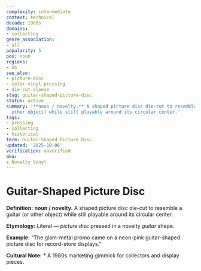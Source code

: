 ```yaml
---
complexity: intermediate
context: technical
decade: 1980s
domains:
- collecting
genre_association:
- all
popularity: 5
pos: noun
regions:
- US
see_also:
- picture-disc
- color-vinyl-pressing
- die-cut-sleeve
slug: guitar-shaped-picture-disc
status: active
summary: '**noun / novelty.** A shaped picture disc die-cut to resemble a guitar (or
  other object) while still playable around its circular center.'
tags:
- pressing
- collecting
- historical
term: Guitar-Shaped Picture Disc
updated: '2025-10-06'
verification: unverified
aka:
- Novelty Vinyl
---
```


# Guitar-Shaped Picture Disc

**Definition:** **noun / novelty.** A shaped picture disc die-cut to resemble a guitar (or other object) while still playable around its circular center.

**Etymology:** Literal — *picture disc* pressed in a novelty *guitar* shape.

**Example:** “The glam-metal promo came on a neon-pink guitar-shaped picture disc for record-store displays.”

**Cultural Note:** * A 1980s marketing gimmick for collectors and display pieces.


